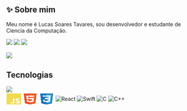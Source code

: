 ## ✨ Sobre mim

Meu nome é Lucas Soares Tavares, sou desenvolvedor e estudante de Ciencia da Computação.

<div>
<a href="https://tavaresslc.github.io/Portfolio/" target="_blank"><img src="https://img.shields.io/badge/-Portifólio-%23007?style=for-the-badge&logo=portifolio&logoColor=black"target="_blank"></a>
<a href="https://www.linkedin.com/in/lucas-tavares-764691279" target="_blank"><img src="https://img.shields.io/badge/-LinkedIn-%230077B5?style=for-the-badge&logo=linkedin&logoColor=white" target="_blank"></a>
<a href = "lucastavares004@gmail.com"><img src="https://img.shields.io/badge/-Gmail-%23333?style=for-the-badge&logo=gmail&logoColor=white" target="_blank"></a>
</div><br>

<img height="180em" src="https://github-readme-stats.vercel.app/api?username=tavaresslc&show_icons=true&theme=tokyonight&include_all_commits=true&count_private=true"/>

<br>

## Tecnologias

<img height="180em" src="https://github-readme-stats.vercel.app/api/top-langs/?username=tavaresslc&layout=compact&langs_count=6&theme=tokyonight"/>
<div style="display: inline_block">
  <img align="center" alt="JS" height="30" width="40" src="https://raw.githubusercontent.com/devicons/devicon/master/icons/javascript/javascript-plain.svg">
  <img align="center" alt="HTML" height="30" width="40" src="https://raw.githubusercontent.com/devicons/devicon/master/icons/html5/html5-original.svg">
  <img align="center" alt="CSS" height="30" width="40" src="https://raw.githubusercontent.com/devicons/devicon/master/icons/css3/css3-original.svg">
  <img align="center" alt="React" height="30" width="40" src="https://cdn.jsdelivr.net/gh/devicons/devicon/icons/react/react-original.svg" />
  <img align="center" alt="Swift" height="30" width="40" src="https://cdn.jsdelivr.net/gh/devicons/devicon/icons/swift/swift-original.svg" />
  <img align="center" alt="C" height="30" width="40" src="https://cdn.jsdelivr.net/gh/devicons/devicon/icons/c/c-original.svg" />
  <img align="center" alt="C++" height="30" width="40" src="https://cdn.jsdelivr.net/gh/devicons/devicon/icons/cplusplus/cplusplus-original.svg" />                  
</div>

